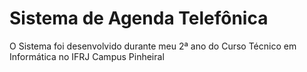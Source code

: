 # Sistema de Agenda Telefônica

O Sistema foi desenvolvido durante meu 2ª ano do Curso Técnico em Informática no IFRJ Campus Pinheiral
